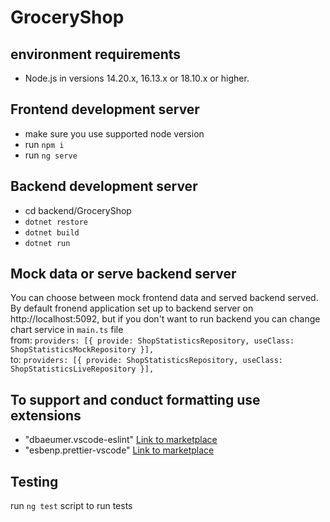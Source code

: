# GroceryShop

## environment requirements
-  Node.js in versions 14.20.x, 16.13.x or 18.10.x or higher. 

## Frontend development server
- make sure you use supported node version
- run `npm i`
- run `ng serve`

## Backend development server
- cd backend/GroceryShop
- `dotnet restore`
- `dotnet build`
- `dotnet run`

## Mock data or serve backend server
You can choose between mock frontend data and served backend served. By default fronend application set up to backend server on http://localhost:5092, but if you don't want to run backend you can change chart service in `main.ts` file 
<br />
from: `providers: [{ provide: ShopStatisticsRepository, useClass: ShopStatisticsMockRepository }],`
<br />
to: `providers: [{ provide: ShopStatisticsRepository, useClass: ShopStatisticsLiveRepository }],`

## To support and conduct formatting use extensions
- "dbaeumer.vscode-eslint" [Link to marketplace](https://marketplace.visualstudio.com/items?itemName=dbaeumer.vscode-eslint)
- "esbenp.prettier-vscode" [Link to marketplace](https://marketplace.visualstudio.com/items?itemName=esbenp.prettier-vscode)

## Testing
run `ng test` script to run tests
